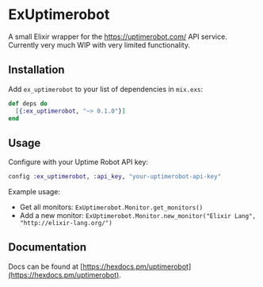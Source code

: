 # ExUptimerobot

A small Elixir wrapper for the https://uptimerobot.com/ API service. Currently
very much WIP with very limited functionality.

## Installation

Add `ex_uptimerobot` to your list of dependencies in `mix.exs`:

```elixir
def deps do
  [{:ex_uptimerobot, "~> 0.1.0"}]
end
```

## Usage

Configure with your Uptime Robot API key:

```elixir
config :ex_uptimerobot, :api_key, "your-uptimerobot-api-key"
```

Example usage:
- Get all monitors: `ExUptimerobot.Monitor.get_monitors()`
- Add a new monitor: `ExUptimerobot.Monitor.new_monitor("Elixir Lang", "http://elixir-lang.org/")`


## Documentation

Docs can be found at [https://hexdocs.pm/uptimerobot](https://hexdocs.pm/uptimerobot).

